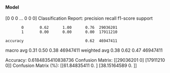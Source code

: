 #### Model
[0 0 0 ... 0 0 0]
Classification Report:
              precision    recall  f1-score   support

           0       0.62      1.00      0.76  29036201
           1       0.00      0.00      0.00  17911210

    accuracy                           0.62  46947411
   macro avg       0.31      0.50      0.38  46947411
weighted avg       0.38      0.62      0.47  46947411

Accuracy: 0.6184835410838736
Confusion Matrix:
[[29036201        0]
 [17911210        0]]
Confusion Matrix (%):
[[61.84835411  0.        ]
 [38.15164589  0.        ]]
